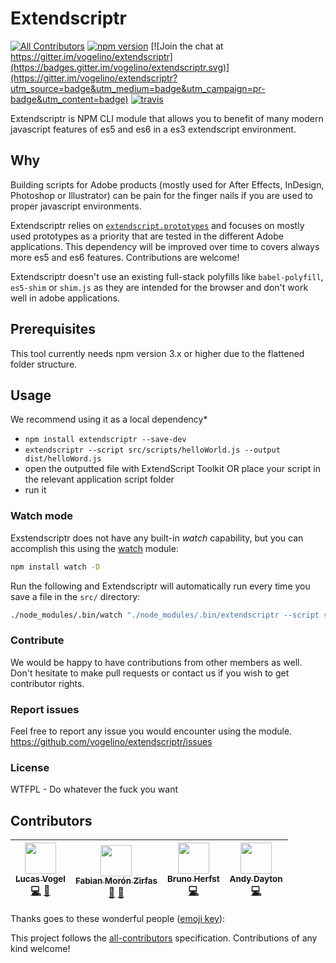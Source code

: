 # Extendscriptr  
[![All Contributors](https://img.shields.io/badge/all_contributors-4-orange.svg?style=flat-square)](#contributors) [![npm version](https://badge.fury.io/js/extendscriptr.svg)](https://badge.fury.io/js/extendscriptr) [![Join the chat at https://gitter.im/vogelino/extendscriptr](https://badges.gitter.im/vogelino/extendscriptr.svg)](https://gitter.im/vogelino/extendscriptr?utm_source=badge&utm_medium=badge&utm_campaign=pr-badge&utm_content=badge) [![travis](https://travis-ci.org/ExtendScript/extendscriptr.svg)](https://travis-ci.org/ExtendScript/extendscriptr)  

Extendscriptr is NPM CLI module that allows you to benefit of many modern javascript features of es5 and es6 in a es3 extendscript environment.

## Why
Building scripts for Adobe products (mostly used for After Effects, InDesign, Photoshop or Illustrator) can be pain for the finger nails if you are used to proper javascript environments.

Extendscriptr relies on [`extendscript.prototypes`](https://github.com/fabiantheblind/extendscript.prototypes) and focuses on mostly used prototypes as a priority that are tested in the different Adobe applications. This dependency will be improved over time to covers always more es5 and es6 features. Contributions are welcome!

Extendscriptr doesn't use an existing full-stack polyfills like `babel-polyfill`, `es5-shim` or `shim.js` as they are intended for the browser and don't work well in adobe applications.

## Prerequisites  
This tool currently needs npm version 3.x or higher due to the flattened folder structure.

## Usage  
We recommend using it as a local dependency\*

- `npm install extendscriptr --save-dev`
- `extendscriptr --script src/scripts/helloWorld.js --output dist/helloWord.js`
- open the outputted file with ExtendScript Toolkit OR place your script in the relevant application script folder
- run it

### Watch mode

Exstendscriptr does not have any built-in _watch_ capability, but you can accomplish this using the [watch](https://www.npmjs.com/package/watch) module:

```bash
npm install watch -D
```
Run the following and Extendscriptr will automatically run every time you save a file in the `src/` directory:

```bash
./node_modules/.bin/watch "./node_modules/.bin/extendscriptr --script src/helloWorld.js --output dist/helloWord.js" src/
```

### Contribute
We would be happy to have contributions from other members as well. Don't hesitate to make pull requests or contact us if you wish to get contributor rights.


### Report issues
Feel free to report any issue you would encounter using the module.
https://github.com/vogelino/extendscriptr/issues

### License
WTFPL - Do whatever the fuck you want

## Contributors

<!-- ALL-CONTRIBUTORS-LIST:START - Do not remove or modify this section -->
<!-- prettier-ignore -->
| [<img src="https://avatars0.githubusercontent.com/u/2759340?v=4" width="50px;"/><br /><sub><b>Lucas Vogel</b></sub>](http://www.vogelino.com)<br />[💻](https://github.com/ExtendScript/extendscriptr/commits?author=vogelino "Code") [🎨](#design-vogelino "Design") | [<img src="https://avatars3.githubusercontent.com/u/315106?v=4" width="50px;"/><br /><sub><b>Fabian Morón Zirfas</b></sub>](https://fabianmoronzirfas.me)<br />[💬](#question-fabianmoronzirfas "Answering Questions") [🎨](#design-fabianmoronzirfas "Design") | [<img src="https://avatars2.githubusercontent.com/u/1421477?v=4" width="50px;"/><br /><sub><b>Bruno Herfst</b></sub>](http://brunoherfst.com)<br />[💻](https://github.com/ExtendScript/extendscriptr/commits?author=GitBruno "Code") | [<img src="https://avatars1.githubusercontent.com/u/151084?v=4" width="50px;"/><br /><sub><b>Andy Dayton</b></sub>](http://andydayton.com)<br />[💻](https://github.com/ExtendScript/extendscriptr/commits?author=andyinabox "Code") |
| :---: | :---: | :---: | :---: |
<!-- ALL-CONTRIBUTORS-LIST:END -->
Thanks goes to these wonderful people ([emoji key](https://github.com/kentcdodds/all-contributors#emoji-key)):

<!-- ALL-CONTRIBUTORS-LIST:START - Do not remove or modify this section -->
<!-- prettier-ignore -->
<!-- ALL-CONTRIBUTORS-LIST:END -->

This project follows the [all-contributors](https://github.com/kentcdodds/all-contributors) specification. Contributions of any kind welcome!